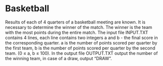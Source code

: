 # Basketball
Results of each of 4 quarters of a basketball meeting are known. It is necessary to determine the winner of the match. The winner is the team with the most points during the entire match.
The input file INPUT.TXT contains 4 lines, each line contains two integers a and b - the final score in the corresponding quarter. a is the number of points scored per quarter by the first team, b is the number of points scored per quarter by the second team. (0 ≤ a, b ≤ 100).
In the output file OUTPUT.TXT output the number of the winning team, in case of a draw, output “DRAW”.

